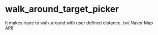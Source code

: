 # walk_around_target_picker
It makes route to walk around with user defined distance. (w/ Naver Map API)
